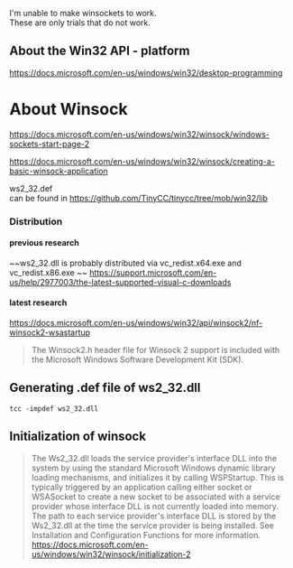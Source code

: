 I'm unable to make winsockets to work.  
These are only trials that do not work.  




## About the Win32 API - platform
https://docs.microsoft.com/en-us/windows/win32/desktop-programming

# About Winsock
https://docs.microsoft.com/en-us/windows/win32/winsock/windows-sockets-start-page-2

https://docs.microsoft.com/en-us/windows/win32/winsock/creating-a-basic-winsock-application

ws2_32.def  
can be found in https://github.com/TinyCC/tinycc/tree/mob/win32/lib

### Distribution

#### previous research
~~ws2_32.dll is probably distributed via  vc_redist.x64.exe and vc_redist.x86.exe  ~~
https://support.microsoft.com/en-us/help/2977003/the-latest-supported-visual-c-downloads
#### latest research
https://docs.microsoft.com/en-us/windows/win32/api/winsock2/nf-winsock2-wsastartup
> The Winsock2.h header file for Winsock 2 support is included with the Microsoft Windows Software Development Kit (SDK).


## Generating .def file of ws2_32.dll
```
tcc -impdef ws2_32.dll
```

## Initialization of winsock
> The Ws2_32.dll loads the service provider's interface DLL into the system by using the standard Microsoft Windows dynamic library loading mechanisms, and initializes it by calling WSPStartup. This is typically triggered by an application calling either socket or WSASocket to create a new socket to be associated with a service provider whose interface DLL is not currently loaded into memory. The path to each service provider's interface DLL is stored by the Ws2_32.dll at the time the service provider is being installed. See Installation and Configuration Functions for more information.
https://docs.microsoft.com/en-us/windows/win32/winsock/initialization-2


